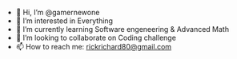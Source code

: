 - 👋 Hi, I’m @gamernewone
- 👀 I’m interested in Everything
- 🌱 I’m currently learning Software engeneering & Advanced Math
- 💞️ I’m looking to collaborate on Coding challenge
- 📫 How to reach me: rickrichard80@gmail.com

<!---
gamernewone/gamernewone is a ✨ special ✨ repository because its `README.md` (this file) appears on your GitHub profile.
You can click the Preview link to take a look at your changes.
--->
